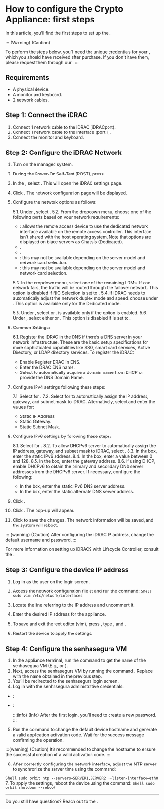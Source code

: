 # How to configure the Crypto Appliance: first steps 

In this article, you’ll find the first steps to set up the .

::: (Warning) (Caution) 

To perform the steps below, you’ll need the unique credentials for your , which you should have received after purchase. If you don't have them, please request them through our .
:::
## Requirements

* A physical device.
* A monitor and keyboard.
* 2 network cables.


## Step 1: Connect the iDRAC

1. Connect 1 network cable to the iDRAC (iDRACport).
2. Connect 1 network cable to the interface (port 1).
3. Connect the monitor and keyboard.



## Step 2: Configure the iDRAC Network


1. Turn on the managed system.
2. During the Power-On Self-Test (POST), press .
3. In the , select . This will open the iDRAC settings page.
4. Click . The network configuration page will be displayed.
5. Configure the network options as follows:
    
    5.1. Under , select .
    5.2. From the  dropdown menu, choose one of the following ports based on your network requirements:

    * : allows the remote access device to use the dedicated network interface available on the remote access controller. This interface isn’t shared with the host operating system. Note that  options are displayed on blade servers as Chassis (Dedicated).
    * .
    * .
    * : this may not be available depending on the server model and network card selection.
    * : this may not be available depending on the server model and network card selection.

    5.3. In the  dropdown menu, select one of the remaining LOMs. If one network fails, the traffic will be routed through the failover network. This option is disabled if NIC Selection is set to . 
    5.4. If iDRAC needs to automatically adjust the network duplex mode and speed, choose  under . This option is available only for the Dedicated mode.


    5.5. Under , select  or .  is available only if the  option is enabled.
    5.6. Under , select either  or . This option is disabled if  is set to .

6. Common Settings:
    
    6.1. Register the iDRAC in the DNS if there’s a DNS server in your network infrastructure. These are the basic setup specifications for more sophisticated capabilities like SSO, smart card services, Active Directory, or LDAP directory services. To register the iDRAC:



    * Enable Register DRAC in DNS.
    * Enter the DRAC DNS name.
    * Select  to automatically acquire a domain name from DHCP or provide the DNS Domain Name.


7. Configure IPv4 settings following these steps:
    
    7.1. Select  for .
    7.2. Select  for  to automatically assign the IP address, gateway, and subnet mask to iDRAC. Alternatively, select  and enter the values for:

    * Static IP Address.
    * Static Gateway.
    * Static Subnet Mask.

8. Configure IPv6 settings by following these steps:
    
    8.1. Select  for .
    8.2. To allow DHCPv6 server to automatically assign the IP address, gateway, and subnet mask to iDRAC, select .
    8.3. In the  box, enter the static IPv6 address.
    8.4. In the  box, enter a value between 0 and 128.
    8.5.  In the  box, enter the gateway address.
    8.6. If using DHCP, enable DHCPv6 to obtain the primary and secondary DNS server addresses from the DHCPv6 server. If necessary, configure the following:



    * In the  box, enter the static IPv6 DNS server address.
    * In the  box, enter the static alternate DNS server address.


9. Click .
10. Click . The  pop-up will appear.
11. Click  to save the changes. The network information will be saved, and the system will reboot.


::: (warning) (Caution)
After configuring the iDRAC IP address, change the default username and password.
:::

For more information on setting up iDRAC9 with Lifecycle Controller, consult the .

## Step 3: Configure the device IP address


1. Log in as the  user on the login screen.
2. Access the network configuration file at  and run the command:
`Shell
sudo vim /etc/network/interfaces
`

3. Locate the line referring to the IP address and uncomment it.
4. Enter the desired IP address for the appliance.
5. To save and exit the text editor (vim), press , type , and .
6. Restart the device to apply the settings.


## Step 4: Configure the senhasegura VM

1. In the appliance terminal, run the command  to get the name of the senhasegura VM (E.g.,  or ).
2. Next, access the senhasegura VM by running the command . Replace  with the name obtained in the previous step.
3. You’ll be redirected to the senhasegura login screen.
4. Log in with the senhasegura administrative credentials:

* : 
* :  

  :::(info) (Info)
  After the first login, you’ll need to create a new password.
  :::


5. Run the command  to change the default device hostname and generate a valid application activation code. Wait for the success message confirming the operation.

:::(warning) (Caution)
It’s recommended to change the hostname to ensure the successful creation of a valid activation code.
:::

6.  After correctly configuring the network interface, adjust the NTP server to synchronize the server time using the command:

`Shell
sudo orbit ntp --servers=SERVER1,SERVER2 --listen-interface=eth0
`
7. To apply the settings, reboot the device using the command:
`Shell
sudo orbit shutdown --reboot
`

* * *
Do you still have questions? Reach out to the .